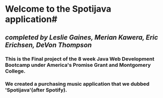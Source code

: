 # Welcome to the Spotijava application#

## *completed by Leslie Gaines, Merian Kawera, Eric Erichsen, DeVon Thompson*

### This is the Final project of the 8 week Java Web Development Bootcamp under America's Promise Grant and Montgomery College.
### We created a purchasing music application that we dubbed 'Spotijava'(after Spotify).

